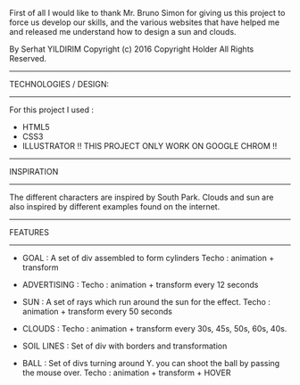 First of all I would like to thank Mr. Bruno Simon for giving us this project to force us develop our skills, and the various websites that have helped me and released me understand how to design a sun and clouds.

By Serhat YILDIRIM
Copyright (c) 2016 Copyright Holder All Rights Reserved.
_______________________

TECHNOLOGIES / DESIGN:
_______________________
For this project I used :
- HTML5
- CSS3
- ILLUSTRATOR
!! THIS PROJECT ONLY WORK ON GOOGLE CHROM !!



_______________________

INSPIRATION
_______________________
The different characters are inspired by South Park.
Clouds and sun are also inspired by different examples found on the internet.

_______________________

FEATURES
_______________________
- GOAL :
A set of div assembled to form cylinders
Techo : animation + transform

- ADVERTISING :
Techo : animation + transform every 12 seconds

- SUN :
A set of rays which run around the sun for the effect.
Techo : animation + transform every 50 seconds

- CLOUDS :
Techo : animation + transform every 30s, 45s, 50s, 60s, 40s.

- SOIL LINES :
Set of div with borders and transformation

- BALL :
Set of divs turning around Y.
you can shoot the ball by passing the mouse over.
Techo : animation + transform + HOVER
